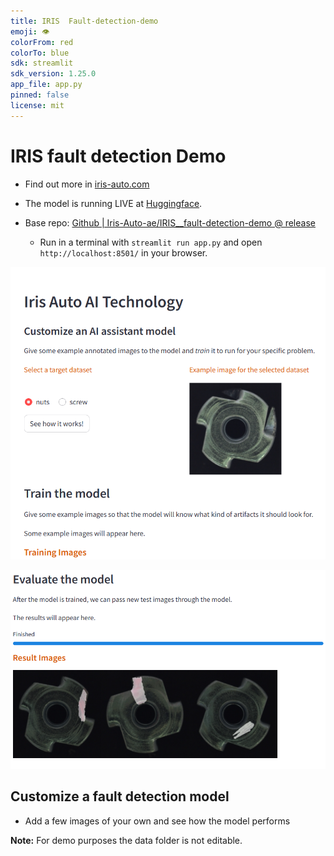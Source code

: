 ```yaml
---
title: IRIS  Fault-detection-demo
emoji: 👁
colorFrom: red
colorTo: blue
sdk: streamlit
sdk_version: 1.25.0 
app_file: app.py
pinned: false
license: mit
---
```


# IRIS fault detection Demo 
- Find out more in [iris-auto.com](https://iris-auto.com/)

- The model is running LIVE at [Huggingface](https://huggingface.co/spaces/Iris-Auto-ae/IRIS__fault-detection-demo-v0.2).

- Base repo: [Github | Iris-Auto-ae/IRIS__fault-detection-demo @ release](https://github.com/Iris-Auto-ae/IRIS__fault-detection-demo/tree/versions/v2/)

  - Run in a terminal with `streamlit run app.py` and open `http://localhost:8501/` in your browser.
  

![Demo1](/assets/demo_1.png)

![Demo2](/assets/demo_2.png)


## Customize a fault detection model
- Add a few images of your own and see how the model performs

**Note:** For demo purposes the data folder is not editable. 

